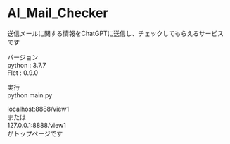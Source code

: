 # AI_Mail_Checker  

送信メールに関する情報をChatGPTに送信し、チェックしてもらえるサービスです  

バージョン  
python  : 3.7.7  
Flet    : 0.9.0  

実行  
python main.py

localhost:8888/view1  
または  
127.0.0.1:8888/view1  
がトップページです
